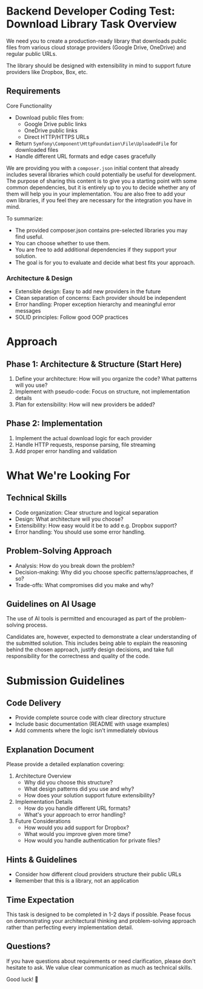 # Backend Developer Coding Test: Download Library Task Overview
We need you to create a production-ready library that downloads public files from various cloud storage providers 
(Google Drive, OneDrive) and regular public URLs.

The library should be designed with extensibility in mind to support future providers like Dropbox, Box, etc.

## Requirements
Core Functionality
- Download public files from:
  - Google Drive public links
  - OneDrive public links
  - Direct HTTP/HTTPS URLs
- Return `Symfony\Component\HttpFoundation\File\UploadedFile` for downloaded files
- Handle different URL formats and edge cases gracefully

We are providing you with a `composer.json` initial content that already includes several libraries which could 
potentially be useful for development. The purpose of sharing this content is to give you a starting point with some 
common dependencies, but it is entirely up to you to decide whether any of them will help you in your implementation. 
You are also free to add your own libraries, if you feel they are necessary for the integration you have in mind.
  
To summarize:
- The provided composer.json contains pre-selected libraries you may find useful.
- You can choose whether to use them.
- You are free to add additional dependencies if they support your solution.
- The goal is for you to evaluate and decide what best fits your approach.

### Architecture & Design
- Extensible design: Easy to add new providers in the future
- Clean separation of concerns: Each provider should be independent
- Error handling: Proper exception hierarchy and meaningful error messages
- SOLID principles: Follow good OOP practices

# Approach

## Phase 1: Architecture & Structure (Start Here)
1. Define your architecture: How will you organize the code? What patterns will you use?
2. Implement with pseudo-code: Focus on structure, not implementation details
3. Plan for extensibility: How will new providers be added?

## Phase 2: Implementation
1. Implement the actual download logic for each provider
2. Handle HTTP requests, response parsing, file streaming
3. Add proper error handling and validation
   
# What We're Looking For
## Technical Skills
- Code organization: Clear structure and logical separation
- Design: What architecture will you choose?
- Extensibility: How easy would it be to add e.g. Dropbox support?
- Error handling: You should use some error handling.
## Problem-Solving Approach
- Analysis: How do you break down the problem?
- Decision-making: Why did you choose specific patterns/approaches, if so?
- Trade-offs: What compromises did you make and why?

## Guidelines on AI Usage
The use of AI tools is permitted and encouraged as part of the problem-solving process.

Candidates are, however, expected to demonstrate a clear understanding of the submitted solution. This includes being 
able to explain the reasoning behind the chosen approach, justify design decisions, and take full responsibility for 
the correctness and quality of the code.

# Submission Guidelines
## Code Delivery
- Provide complete source code with clear directory structure
- Include basic documentation (README with usage examples)
- Add comments where the logic isn't immediately obvious

## Explanation Document
Please provide a detailed explanation covering:

1. Architecture Overview
   - Why did you choose this structure?
   - What design patterns did you use and why?
   - How does your solution support future extensibility?
2. Implementation Details
   - How do you handle different URL formats?
   - What's your approach to error handling?
3. Future Considerations
   - How would you add support for Dropbox?
   - What would you improve given more time?
   - How would you handle authentication for private files?

## Hints & Guidelines
- Consider how different cloud providers structure their public URLs
- Remember that this is a library, not an application 

## Time Expectation
This task is designed to be completed in 1-2 days if possible. Pease focus on demonstrating your architectural thinking 
and problem-solving approach rather than perfecting every implementation detail.
  
## Questions?
If you have questions about requirements or need clarification, please don't hesitate to ask. We value clear communication as much as technical skills.

Good luck!
🚀